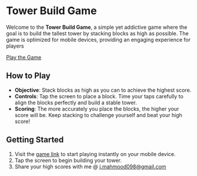# Tower Build Game

Welcome to the **Tower Build Game**, a simple yet addictive game where the goal is to build the tallest tower by stacking blocks as high as possible. The game is optimized for mobile devices, providing an engaging experience for players

[Play the Game](https://junaid-mahmood.github.io/Tower_Build_Game/)

## How to Play

- **Objective**: Stack blocks as high as you can to achieve the highest score.
- **Controls**: Tap the screen to place a block. Time your taps carefully to align the blocks perfectly and build a stable tower.
- **Scoring**: The more accurately you place the blocks, the higher your score will be. Keep stacking to challenge yourself and beat your high score!

## Getting Started

1. Visit the [game link](https://junaid-mahmood.github.io/Tower_Build_Game/) to start playing instantly on your mobile device.
2. Tap the screen to begin building your tower.
3. Share your high scores with me @ j.mahmood098@gmail.com
